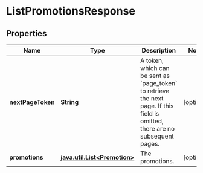 

# ListPromotionsResponse


## Properties

Name | Type | Description | Notes
------------ | ------------- | ------------- | -------------
**nextPageToken** | **String** | A token, which can be sent as &#x60;page_token&#x60; to retrieve the next page.  If this field is omitted, there are no subsequent pages. |  [optional]
**promotions** | [**java.util.List&lt;Promotion&gt;**](Promotion.md) | The promotions. |  [optional]




